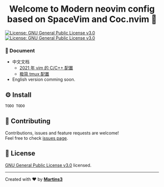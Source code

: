 <h1 align="center">Welcome to Modern neovim config based on SpaceVim and Coc.nvim 👋</h1>
<p>
  <a href="https://www.gnu.org/licenses/gpl-3.0.en.html" target="_blank">
    <img alt="License: GNU General Public License v3.0" src="https://img.shields.io/badge/License-GNU General Public License v3.0-yellow.svg" />
  </a>

  <a href="https://www.gnu.org/licenses/gpl-3.0.en.html" target="_blank">
    <img alt="License: GNU General Public License v3.0" src="https://github.com/martins3/My-Linux-config/actions/workflows/lint-md.yml/badge.svg" />
  </a>

</p>

### :book: Document

* 中文文档
  * [2021 年 vim 的 C/C++ 配置](https://martins3.github.io/My-Linux-config/)
  * [极简 tmux 配置](https://martins3.github.io/My-Linux-config/)
* English version comming soon.

## :gear: Install

```sh
TODO TODO
```

## 🤝 Contributing

Contributions, issues and feature requests are welcome!<br />Feel free to check [issues page](https://github.com/Martins3/My-Linux-config/issues). 

## 📝 License

[GNU General Public License v3.0](https://www.gnu.org/licenses/gpl-3.0.en.html) licensed.

***
Created with ❤️ by [**Martins3**](https://martins3.github.io/)

